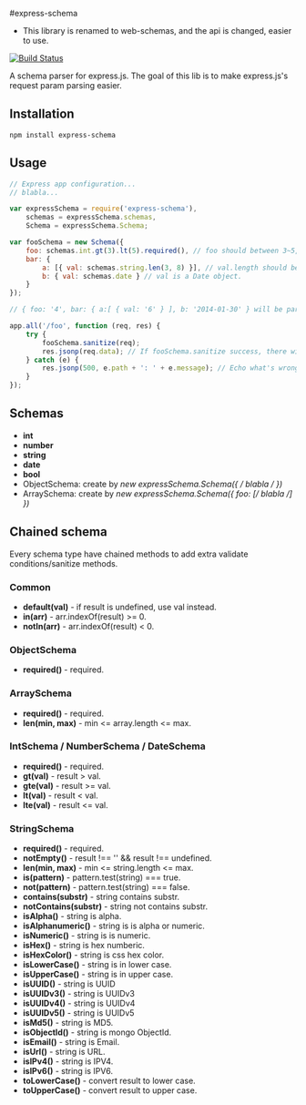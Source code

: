 #express-schema

 - This library is renamed to web-schemas, and the api is changed, easier to use.

[![Build Status](https://secure.travis-ci.org/ctavan/express-validator.png)](https://github.com/talrasha007/express-schema)

  A schema parser for express.js. The goal of this lib is to make express.js's request param parsing easier.
  
## Installation

```
npm install express-schema
```

## Usage

```javascript
// Express app configuration...
// blabla...

var expressSchema = require('express-schema'),
    schemas = expressSchema.schemas,
    Schema = expressSchema.Schema;

var fooSchema = new Schema({
    foo: schemas.int.gt(3).lt(5).required(), // foo should between 3~5, and not undefined.
    bar: {
        a: [{ val: schemas.string.len(3, 8) }], // val.length should between 3~8.
        b: { val: schemas.date } // val is a Date object.
    }
});

// { foo: '4', bar: { a:[ { val: '6' } ], b: '2014-01-30' } will be parsed as { foo: 4, bar: { a: [ { val: 6 } ], b: Date('2014-01-30') } }

app.all('/foo', function (req, res) {
    try {
        fooSchema.sanitize(req);
        res.jsonp(req.data); // If fooSchema.sanitize success, there will be a 'data' field contains sanitized data.
    } catch (e) {
        res.jsonp(500, e.path + ': ' + e.message); // Echo what's wrong.
    }
});
```

## Schemas
 - **int**
 - **number**
 - **string**
 - **date**
 - **bool**
 - ObjectSchema: create by **new expressSchema.Schema({ /* blabla */ })**
 - ArraySchema: create by **new expressSchema.Schema({ foo: [/* blabla */] })**

## Chained schema
  Every schema type have chained methods to add extra validate conditions/sanitize methods.

### Common
 - **default(val)** - if result is undefined, use val instead.
 - **in(arr)** - arr.indexOf(result) >= 0.
 - **notIn(arr)** - arr.indexOf(result) < 0.
  
### ObjectSchema
 - **required()** - required.

### ArraySchema
 - **required()** - required.
 - **len(min, max)** - min <= array.length <= max.

### IntSchema / NumberSchema / DateSchema
 - **required()** - required.
 - **gt(val)** - result > val.
 - **gte(val)** - result >= val.
 - **lt(val)** - result < val.
 - **lte(val)** - result <= val.

### StringSchema
 - **required()** - required.
 - **notEmpty()** - result !== '' && result !== undefined.
 - **len(min, max)** - min <= string.length <= max.
 - **is(pattern)** - pattern.test(string) === true.
 - **not(pattern)** - pattern.test(string) === false.
 - **contains(substr)** - string contains substr.
 - **notContains(substr)** - string not contains substr.
 - **isAlpha()** - string is alpha.
 - **isAlphanumeric()** - string is is alpha or numeric.
 - **isNumeric()** - string is is numeric.
 - **isHex()** - string is hex numberic.
 - **isHexColor()** - string is css hex color.
 - **isLowerCase()** - string is in lower case.
 - **isUpperCase()** - string is in upper case.
 - **isUUID()** - string is UUID
 - **isUUIDv3()** - string is UUIDv3
 - **isUUIDv4()** - string is UUIDv4
 - **isUUIDv5()** - string is UUIDv5
 - **isMd5()** - string is MD5.
 - **isObjectId()** - string is mongo ObjectId.
 - **isEmail()** - string is Email.
 - **isUrl()** - string is URL.
 - **isIPv4()** - string is IPV4.
 - **isIPv6()** - string is IPV6.
 - **toLowerCase()** - convert result to lower case.
 - **toUpperCase()** - convert result to upper case.
